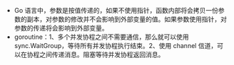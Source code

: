 - Go 语言中，参数是按值传递的，如果不使用指针，函数内部将会拷贝一份参数的副本，对参数的修改并不会影响到外部变量的值。如果参数使用指针，对参数的传递将会影响到外部变量。
- goroutine：1、多个并发协程之间不需要通信，那么就可以使用 sync.WaitGroup，等待所有并发协程执行结束。2、使用 channel 信道，可以在协程之间传递消息。阻塞等待并发协程返回消息。

